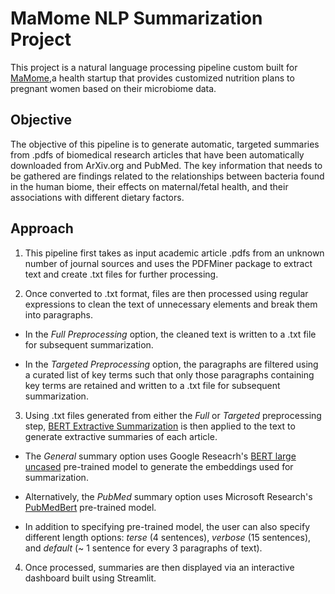 # MaMome NLP Summarization Project 

This project is a natural language processing pipeline custom built for [MaMome](https://www.mamome.io/),a health startup that provides customized nutrition plans to pregnant women based on their microbiome data.

## Objective

The objective of this pipeline is to generate automatic, targeted summaries from .pdfs of biomedical research articles that have been automatically downloaded from ArXiv.org and PubMed. The key information that needs to be gathered are findings related to the relationships between bacteria found in the human biome, their effects on maternal/fetal health, and their associations with different dietary factors.

## Approach

1. This pipeline first takes as input academic article .pdfs from an unknown number of journal sources and uses the PDFMiner package to extract text and create .txt files for further processing. 




2. Once converted to .txt format, files are then processed using regular expressions to clean the text of unnecessary elements and break them into paragraphs.

  - In the *Full Preprocessing* option, the cleaned text is written to a .txt file for subsequent summarization.

  - In the *Targeted Preprocessing* option, the paragraphs are filtered using a curated list of key terms such that only those paragraphs containing key terms are       retained and written to a .txt file for subsequent summarization.



3. Using .txt files generated from either the *Full* or *Targeted* preprocessing step, [BERT Extractive Summarization](https://arxiv.org/pdf/1906.04165.pdf) is then applied to the text to generate extractive summaries of each article.

  - The *General* summary option uses Google Reseacrh's [BERT large uncased](https://github.com/google-research/bert) pre-trained model to generate the embeddings used for summarization.

  - Alternatively, the *PubMed* summary option uses Microsoft Research's [PubMedBert](https://www.microsoft.com/en-us/research/blog/domain-specific-language-model-pretraining-for-biomedical-natural-language-processing/) pre-trained model.

  - In addition to specifying pre-trained model, the user can also specify different length options: *terse* (4 sentences), *verbose* (15 sentences), and *default* (~ 1 sentence for every 3 paragraphs of text).


4. Once processed, summaries are then displayed via an interactive dashboard built using Streamlit.
